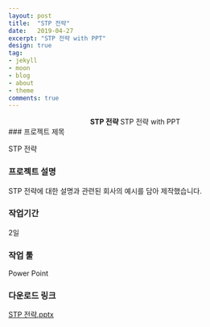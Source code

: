 ```yaml
---
layout: post
title:  "STP 전략"
date:   2019-04-27
excerpt: "STP 전략 with PPT"
design: true
tag:
- jekyll
- moon
- blog
- about
- theme
comments: true
---
```


<center><b>STP 전략 </b>STP 전략 with PPT</center>
### 프로젝트 제목

STP 전략

### 프로젝트 설명

STP 전략에 대한 설명과 관련된 회사의 예시를 담아 제작했습니다.

### 작업기간

2일

### 작업 툴

Power Point

### 다운로드 링크

[STP 전략.pptx](https://github.com/Meerkat-GMD/Meerkat-GMD.github.io/files/4064307/STP.ppt.pptx)
